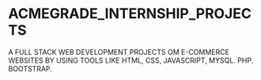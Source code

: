 # ACMEGRADE_INTERNSHIP_PROJECTS
  A FULL STACK WEB DEVELOPMENT PROJECTS OM E-COMMERCE WEBSITES
  BY USING TOOLS LIKE HTML, CSS, JAVASCRIPT, MYSQL. PHP. BOOTSTRAP.  
